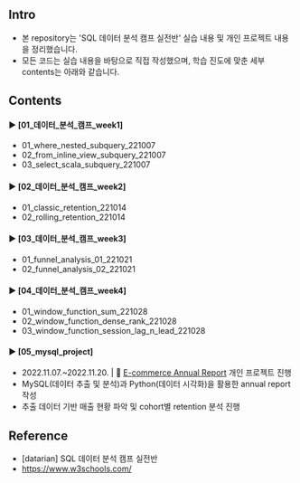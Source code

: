 ####
## Intro
- 본 repository는 'SQL 데이터 분석 캠프 실전반' 실습 내용 및 개인 프로젝트 내용을 정리했습니다.
- 모든 코드는 실습 내용을 바탕으로 직접 작성했으며, 학습 진도에 맞춘 세부 contents는 아래와 같습니다.
####
## Contents
#### ► [01_데이터_분석_캠프_week1]
- 01_where_nested_subquery_221007
- 02_from_inline_view_subquery_221007
- 03_select_scala_subquery_221007
####
#### ► [02_데이터_분석_캠프_week2]
- 01_classic_retention_221014
- 02_rolling_retention_221014
####
#### ► [03_데이터_분석_캠프_week3]
- 01_funnel_analysis_01_221021
- 02_funnel_analysis_02_221021
####
#### ► [04_데이터_분석_캠프_week4]
- 01_window_function_sum_221028
- 02_window_function_dense_rank_221028
- 03_window_function_session_lag_n_lead_221028
#### ► [05_mysql_project] 
- 2022.11.07.~2022.11.20. | 🔗 [E-commerce Annual Report](https://drive.google.com/file/d/1z43GXRQuZWDrVYGsZIYWUYBevB-XLG-B/view?usp=share_link) 개인 프로젝트 진행
- MySQL(데이터 추출 및 분석)과 Python(데이터 시각화)을 활용한 annual report 작성
- 추출 데이터 기반 매출 현황 파악 및 cohort별 retention 분석 진행
####
## Reference
- [datarian] SQL 데이터 분석 캠프 실전반
- https://www.w3schools.com/
####
